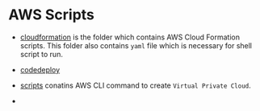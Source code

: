 # AWS Scripts

* [cloudformation](https://github.com/nitin-prince/csye6225-fall2018/tree/master/infrastructure/aws/cloudformation) is the folder which contains AWS Cloud Formation scripts. This folder also contains `yaml` file which is necessary for shell script to run.

* [codedeploy](https://github.com/nitin-prince/csye6225-fall2018/tree/master/infrastructure/aws/codedeploy)

* [scripts](https://github.com/nitin-prince/csye6225-fall2018/tree/master/infrastructure/aws/scripts) conatins AWS CLI command to create `Virtual Private Cloud`. 

*

